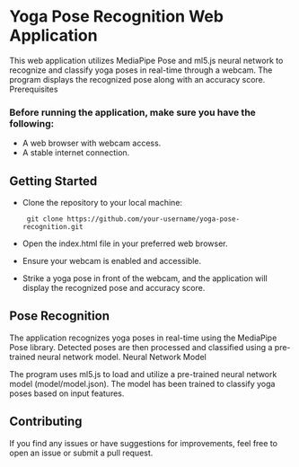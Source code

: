 # Yoga Pose Recognition Web Application

This web application utilizes MediaPipe Pose and ml5.js neural network to recognize and classify yoga poses in real-time through a webcam. The program displays the recognized pose along with an accuracy score.
Prerequisites

### Before running the application, make sure you have the following:

* A web browser with webcam access.
* A stable internet connection.

## Getting Started

* Clone the repository to your local machine:

   ```
    git clone https://github.com/your-username/yoga-pose-recognition.git
   ```
* Open the index.html file in your preferred web browser.

* Ensure your webcam is enabled and accessible.

* Strike a yoga pose in front of the webcam, and the application will display the recognized pose and accuracy score.

## Pose Recognition

The application recognizes yoga poses in real-time using the MediaPipe Pose library. Detected poses are then processed and classified using a pre-trained neural network model.
Neural Network Model

The program uses ml5.js to load and utilize a pre-trained neural network model (model/model.json). The model has been trained to classify yoga poses based on input features.

## Contributing

If you find any issues or have suggestions for improvements, feel free to open an issue or submit a pull request.
